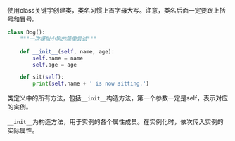 
使用class关键字创建类，类名习惯上首字母大写。注意，类名后面一定要跟上括号和冒号。



```Python
class Dog():
	"""一次模拟小狗的简单尝试"""

	def __init__(self, name, age):
		self.name = name
		self.age = age

	def sit(self):
		print(self.name + ' is now sitting.')
```

类定义中的所有方法，包括`__init__`构造方法，第一个参数一定是self，表示对应的实例。

`__init__`为构造方法，用于实例的各个属性成员。在实例化时，依次传入实例的实际属性。




